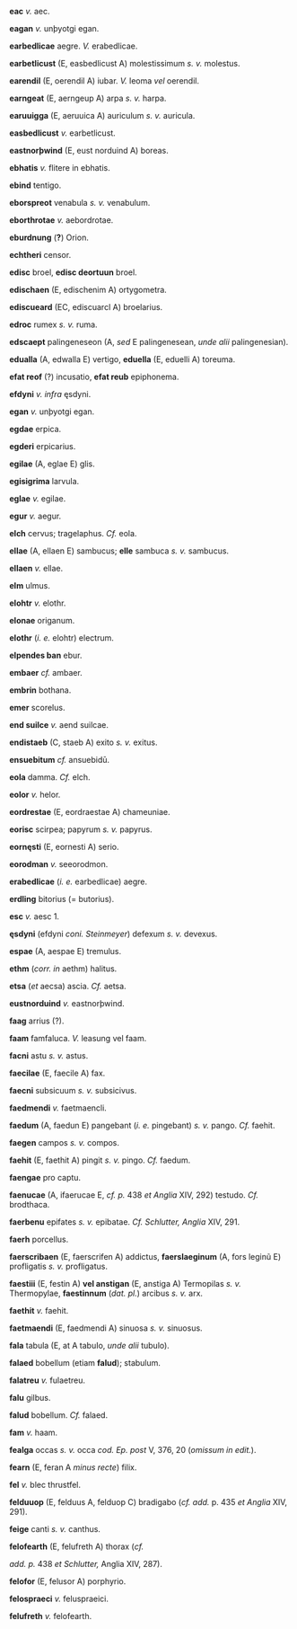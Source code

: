 **eac** *v.* aec.

**eagan** *v.* unþyotgi egan.

**earbedlicae** aegre. *V.* erabedlicae.

**earbetlicust** (E, easbedlicust A) molestissimum *s. v.* molestus.

**earendil** (E, oerendil A) iubar. *V.* leoma *vel* oerendil.

**earngeat** (E, aerngeup A) arpa *s. v.* harpa.

**earuuigga** (E, aeruuica A) auriculum *s. v.* auricula.

**easbedlicust** *v.* earbetlicust.

**eastnorþwind** (E, eust norduind A) boreas.

**ebhatis** *v.* flitere in ebhatis.

**ebind** tentigo.

**eborspreot** venabula *s. v.* venabulum.

**eborthrotae** *v.* aebordrotae.

**eburdnung** (**?**) Orion.

**echtheri** censor.

**edisc** broel, **edisc deortuun** broel.

**edischaen** (E, edischenim A) ortygometra.

**ediscueard** (EC, ediscuarcl A) broelarius.

**edroc** rumex *s. v.* ruma.

**edscaept** palingeneseon (A, *sed* E palingenesean, *unde alii*
palingenesian).

**edualla** (A, edwalla E) vertigo, **eduella** (E, eduelli A) toreuma.

**efat reof** (?) incusatio, **efat reub** epiphonema.

**efdyni** *v. infra* ęsdyni.

**egan** *v.* unþyotgi egan.

**egdae** erpica.

**egderi** erpicarius.

**egilae** (A, eglae E) glis.

**egisigrima** larvula.

**eglae** *v.* egilae.

**egur** *v.* aegur.

**elch** cervus; tragelaphus. *Cf.* eola.

**ellae** (A, ellaen E) sambucus; **elle** sambuca *s. v.* sambucus.

**ellaen** *v.* ellae.

**elm** ulmus.

**elohtr** *v.* elothr.

**elonae** origanum.

**elothr** (*i. e.* elohtr) electrum.

**elpendes ban** ebur.

**embaer** *cf.* ambaer.

**embrin** bothana.

**emer** scorelus.

**end suilce** *v.* aend suilcae.

**endistaeb** (C, staeb A) exito *s. v.* exitus.

**ensuebitum** *cf.* ansuebidū.

**eola** damma. *Cf.* elch.

**eolor** *v.* helor.

**eordrestae** (E, eordraestae A) chameuniae.

**eorisc** scirpea; papyrum *s. v.* papyrus.

**eornęsti** (E, eornesti A) serio.

**eorodman** *v.* seeorodmon.

**erabedlicae** (*i. e.* earbedlicae) aegre.

**erdling** bitorius (= butorius).

**esc** *v.* aesc 1.

**ęsdyni** (efdyni *coni. Steinmeyer*) defexum *s. v.* devexus.

**espae** (A, aespae E) tremulus.

**ethm** (*corr. in* aethm) halitus.

**etsa** (*et* aecsa) ascia. *Cf.* aetsa.

**eustnorduind** *v.* eastnorþwind.

**faag** arrius (?).

**faam** famfaluca. *V.* leasung vel faam.

**facni** astu *s. v.* astus.

**faecilae** (E, faecile A) fax.

**faecni** subsicuum *s. v.* subsicivus.

**faedmendi** *v.* faetmaencli.

**faedum** (A, faedun E) pangebant (*i. e.* pingebant) *s. v.* pango.
*Cf.* faehit.

**faegen** campos *s. v.* compos.

**faehit** (E, faethit A) pingit *s. v.* pingo. *Cf.* faedum.

**faengae** pro captu.

**faenucae** (A, ifaerucae E, *cf. p.* 438 *et Anglia* XIV, 292)
testudo. *Cf.* brodthaca.

**faerbenu** epifates *s. v.* epibatae. *Cf. Schlutter, Anglia* XIV,
291.

**faerh** porcellus.

**faerscribaen** (E, faerscrifen A) addictus, **faerslaeginum** (A, fors
leginũ E) profligatis *s. v.* profligatus.

**faestiii** (E, festin A) **vel anstigan** (E, anstiga A) Termopilas
*s. v.* Thermopylae, **faestinnum** (*dat. pl.*) arcibus *s. v.* arx.

**faethit** *v.* faehit.

**faetmaendi** (E, faedmendi A) sinuosa *s. v.* sinuosus.

**fala** tabula (E, at A tabuIo, *unde alii* tubulo).

**falaed** bobellum (etiam **falud**); stabulum.

**falatreu** *v.* fulaetreu.

**falu** gilbus.

**falud** bobellum. *Cf.* falaed.

**fam** *v.* haam.

**fealga** occas *s. v.* occa *cod. Ep. post* V, 376, 20 (*omissum in
edit.*).

**fearn** (E, feran A *minus recte*) filix.

**fel** *v.* blec thrustfel.

**felduuop** (E, felduus A, felduop C) bradigabo (*cf. add.* p. 435 *et
Anglia* XIV, 291).

**feige** canti *s. v.* canthus.

**felofearth** (E, felufreth A) thorax (*cf.*

*add. p.* 438 *et Schlutter,* Anglia XIV, 287).

**felofor** (E, felusor A) porphyrio.

**felospraeci** *v.* feluspraeici.

**felufreth** *v.* felofearth.
